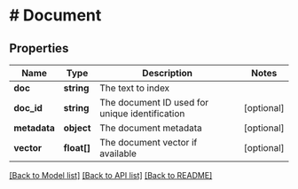 # # Document

## Properties

Name | Type | Description | Notes
------------ | ------------- | ------------- | -------------
**doc** | **string** | The text to index |
**doc_id** | **string** | The document ID used for unique identification | [optional]
**metadata** | **object** | The document metadata | [optional]
**vector** | **float[]** | The document vector if available | [optional]

[[Back to Model list]](../../README.md#models) [[Back to API list]](../../README.md#endpoints) [[Back to README]](../../README.md)
